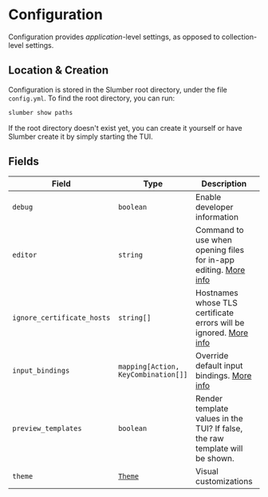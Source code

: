 # Configuration

Configuration provides _application_-level settings, as opposed to collection-level settings.

## Location & Creation

Configuration is stored in the Slumber root directory, under the file `config.yml`. To find the root directory, you can run:

```sh
slumber show paths
```

If the root directory doesn't exist yet, you can create it yourself or have Slumber create it by simply starting the TUI.

## Fields

| Field                      | Type                                | Description                                                                                       | Default                    |
| -------------------------- | ----------------------------------- | ------------------------------------------------------------------------------------------------- | -------------------------- |
| `debug`                    | `boolean`                           | Enable developer information                                                                      | `false`                    |
| `editor`                   | `string`                            | Command to use when opening files for in-app editing. [More info](./editor.md)                    | `VISUAL`/`EDITOR` env vars |
| `ignore_certificate_hosts` | `string[]`                          | Hostnames whose TLS certificate errors will be ignored. [More info](../../troubleshooting/tls.md) | `[]`                       |
| `input_bindings`           | `mapping[Action, KeyCombination[]]` | Override default input bindings. [More info](./input_bindings.md)                                 | `{}`                       |
| `preview_templates`        | `boolean`                           | Render template values in the TUI? If false, the raw template will be shown.                      | `true`                     |
| `theme`                    | [`Theme`](./theme.md)               | Visual customizations                                                                             | `{}`                       |
